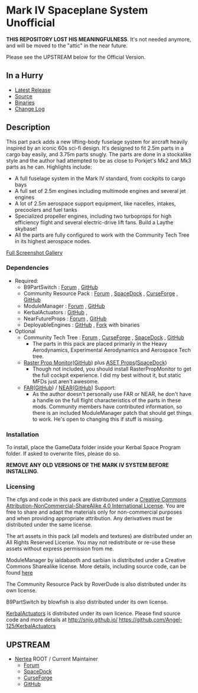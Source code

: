 # Mark IV Spaceplane System Unofficial

**THIS REPOSITORY LOST HIS MEANINGFULNESS**. It's not needed anymore, and will be moved to the "attic" in the near future.

Please see the UPSTREAM below for the Official Version.


## In a Hurry

* [Latest Release](https://github.com/net-lisias-kspu/MkIVSystem/releases)
* [Source](https://github.com/net-lisias-kspu/MkIVSystem)
* [Binaries](https://github.com/net-lisias-kspu/MkIVSystem/tree/Archive)
* [Change Log](./CHANGE_LOG.md)


## Description

This part pack adds a new lifting-body fuselage system for aircraft heavily inspired by an iconic 60s sci-fi design. It's designed to fit 2.5m parts in a cargo bay easily, and 3.75m parts snugly. The parts are done in a stockalike style and the author had attempted to be as close to Porkjet's Mk2 and Mk3 parts as he can. Highlights include:

* A full fuselage system in the Mark IV standard, from cockpits to cargo bays
* A full set of 2.5m engines including multimode engines and several jet engines
* A lot of 2.5m aerospace support equipment, like nacelles, intakes, precoolers and fuel tanks
* Specialized propeller engines, including two turboprops for high efficiency flight and several electric-drive lift fans. Build a Laythe skybase!
* All the parts are fully configured to work with the Community Tech  Tree in its highest aerospace nodes. 

[Full Screenshot Gallery](https://imgur.com/a/bxLmn)

### Dependencies

* Required:
	+ B9PartSwitch : [Forum](https://forum.kerbalspaceprogram.com/index.php?/topic/140541-145-b9partswitch-v233-july-26/) , [GitHub](https://github.com/blowfishpro/B9PartSwitch/releases/latest)
	+ Community Resource Pack : [Forum](https://forum.kerbalspaceprogram.com/index.php?/topic/83007-13-community-resource-pack/) , [SpaceDock](http://spacedock.info/mod/31) , [CurseForge](https://kerbal.curseforge.com/projects/community-resource-pack) , [GitHub](https://github.com/BobPalmer/CommunityResourcePack/releases)
	+ ModuleManager : [Forum](https://forum.kerbalspaceprogram.com/index.php?/topic/50533-141-module-manager-307-may-5th-2018-its-dangerous-to-go-alone-take-those-cats-with-you/) , [GitHub](https://github.com/sarbian/ModuleManager)
	+  KerbalActuators : [GitHub](https://github.com/Angel-125/KerbalActuators) , 
	+ NearFutureProps : [Forum](https://forum.kerbalspaceprogram.com/index.php?/topic/166941-143-near-future-props-prop-assets-for-iva-developers-may-2-2018/) , [GitHub](https://github.com/ChrisAdderley/NearFutureProps/releases/tag/0.3.3) 
	+ DeployableEngines : [GitHub](https://github.com/ChrisAdderley/DeployableEngines) , [Fork](https://github.com/net-lisias-kspu/DeployableEngines) with binaries
* Optional
	+ Community Tech Tree : [Forum](https://forum.kerbalspaceprogram.com/index.php?/topic/90530-145-community-tech-tree-may-1/) , [CurseForge](https://kerbal.curseforge.com/projects/community-tech-tree) , [SpaceDock](http://spacedock.info/mod/534/Community%20Tech%20Tree) , [GitHub](https://www.dropbox.com/s/frbwmmc1vw5scwf/CommunityTechTree3_3_2.zip?dl=0)
		- The parts in this pack are placed primarily in the Heavy Aerodynamics, Experimental Aerodynamics and Aerospace Tech tree.
	+ [Raster Prop Monitor](https://forum.kerbalspaceprogram.com/index.php?/topic/105821-14x-rasterpropmonitor-still-putting-the-a-in-iva-v0305-11-june-2018/)([GitHub](https://github.com/Mihara/RasterPropMonitor/)) plus [ASET Props](https://forum.kerbalspaceprogram.com/index.php?/topic/116430-aset-props-pack-v15-for-the-modders-who-create-iva/)([SpaceDock](https://spacedock.info/mod/1204/ASET%20Props))
		- Though not included, you should install RasterPropMonitor to get the full cockpit experience. I did my best without it, but static MFDs just aren't awesome. 
	+ [FAR](https://forum.kerbalspaceprogram.com/index.php?/topic/19321-131-ferram-aerospace-research-v01591-liepmann-4218/)([GitHub](https://github.com/ferram4/Ferram-Aerospace-Research)) / [NEAR](https://forum.kerbalspaceprogram.com/index.php?/topic/78013-090near-a-simpler-aerodynamics-model-v131-121614/)([GitHub](https://github.com/ferram4/Ferram-Aerospace-Research/releases/tag/NEAR_v1.3.1)) Support:
		- As the author doesn't personally use FAR or NEAR, he don't have a handle on the full flight characteristics of the parts in these mods. Community members have contributed information, so there is an included ModuleManager patch that should get things to work. He's open to changing this if stuff is missing. 

### Installation

To install, place the GameData folder inside your Kerbal Space Program folder. If asked to overwrite files, please do so.

**REMOVE ANY OLD VERSIONS OF THE MARK IV SYSTEM BEFORE INSTALLING**.

### Licensing

The cfgs and code in this pack are distributed under a [Creative Commons Attribution-NonCommercial-ShareAlike 4.0 International License](http://creativecommons.org/licenses/by-nc-sa/4.0/legalcode). You are free to share and adapt the materials only for non-commercial purposes and when providing appropriate attribution. Any derivatives must be distributed under the same license.

The art assets in this pack (all models and textures) are distributed under an All Rights Reserved License. You may not redistribute or re-use these assets without express permission from me.

ModuleManager by ialdabaoth and sarbian is distributed under a Creative Commons Sharealike license. More details, including source code, can be found [here](http://forum.kerbalspaceprogram.com/threads/31342-0-20-ModuleManager-1-3-for-all-your-stock-modding-needs?p=528607&viewfull=1#post528607)

The Community Resource Pack by RoverDude is also distributed under its own license.

B9PartSwitch by blowfish is also distributed under its own license.

[KerbalActuators](https://github.com/Angel-125/KerbalActuators) is distributed under its own licence. Please find source code and more details at http://snjo.github.io/ https://github.com/Angel-125/KerbalActuators


## UPSTREAM

* [Nertea](https://forum.kerbalspaceprogram.com/index.php?/profile/83952-nertea/) ROOT / Current Maintainer
	+ [Forum](https://forum.kerbalspaceprogram.com/index.php?/topic/91713-131-mark-iv-spaceplane-system-dec-15-2017/)
	+ [SpaceDock](https://spacedock.info/mod/809/Mark%20IV%20Spaceplane%20System)
	+ [CurseForge](https://kerbal.curseforge.com/projects/mark-iv-spaceplane-system?gameCategorySlug=ksp-mods&projectID=225922)
	+ [GitHub](https://github.com/ChrisAdderley/MkIVSystem)
